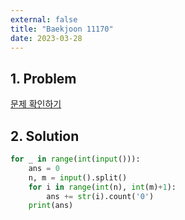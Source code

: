 ```yaml
---
external: false
title: "Baekjoon 11170"
date: 2023-03-28
---
```


## 1. Problem

[문제 확인하기](https://www.acmicpc.net/problem/11170)

## 2. Solution

```python
for _ in range(int(input())):
    ans = 0
    n, m = input().split()
    for i in range(int(n), int(m)+1):
        ans += str(i).count('0')
    print(ans)
```
